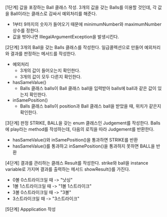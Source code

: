 [1단계] 
값을 포장하는 Ball 클래스 작성. 3개의 값을 갖는 Balls를 이용할 것인데, 각 값을 Ball이라는 클래스로 감싸서 예외처리를 해준다.
* 1부터 9까지의 숫자가 들어오기 때문에 minimumNumber와 maximumNumber 상수를 정한다.
* 값을 벗어나면 IllegalArgumentException을 발생시킨다.

[2단계] 
3개의 Ball을 갖는 Balls 클래스를 작성한다. 일급콜렉션으로 만들어 예외처리와 결과를 판정하는 메서드를 작성한다.
* 예외처리
  * 3개의 값이 들어오는지 확인한다.
  * 3개의 값이 모두 다른지 확인한다.
* hasSameValue()
  * Balls 클래스 balls이 Ball 클래스 ball을 입력받아 balls에 ball과 같은 값이 있는지 확인한다.
* inSamePosition()
  * Balls 클래스 balls이 position과 Ball 클래스 ball을 받았을 때, 위치가 같은지 확인한다.

[3단계]
판정 STRIKE, BALL을 갖는 enum 클래스인 Judgement를 작성한다.
Balls에 play라는 method를 작성하는데, 다음의 로직을 따라 Judgement를 반환한다.
* hasSameValue()와 inSamePosition()을 통과하면 STRIKE를 반환
* hasSameValue()를 통과하고 inSamePosition()을 통과하지 못하면 BALL을 반환

[4단계]
결과를 관리하는 클래스 Result를 작성한다. strike와 ball을 instance variable로 가지며
결과를 출력하는 메서드 showResult()를 가진다.
* 0볼 0스트라이크일 때 -> "낫싱"
* 1볼 1스트라이크일 때 -> "1볼 1스트라이크"
* 3볼 0스트라이크일 때 -> "3볼"
* 3스트라이크일 때 -> "3스트라이크"

[5단계]
Appplication 작성